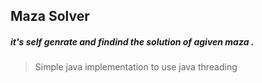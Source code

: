 ## Maza Solver

 ##### it's self genrate and findind the solution of agiven maza .

>Simple java implementation to use java threading
